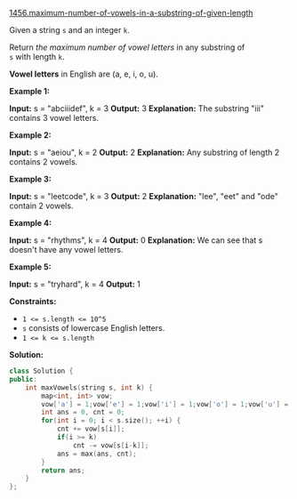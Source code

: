[1456.maximum-number-of-vowels-in-a-substring-of-given-length](https://leetcode.com/problems/maximum-number-of-vowels-in-a-substring-of-given-length/)  

Given a string `s` and an integer `k`.

Return _the maximum number of vowel letters_ in any substring of `s` with length `k`.

**Vowel letters** in English are (a, e, i, o, u).

**Example 1:**

**Input:** s = "abciiidef", k = 3
**Output:** 3
**Explanation:** The substring "iii" contains 3 vowel letters.

**Example 2:**

**Input:** s = "aeiou", k = 2
**Output:** 2
**Explanation:** Any substring of length 2 contains 2 vowels.

**Example 3:**

**Input:** s = "leetcode", k = 3
**Output:** 2
**Explanation:** "lee", "eet" and "ode" contain 2 vowels.

**Example 4:**

**Input:** s = "rhythms", k = 4
**Output:** 0
**Explanation:** We can see that s doesn't have any vowel letters.

**Example 5:**

**Input:** s = "tryhard", k = 4
**Output:** 1

**Constraints:**

*   `1 <= s.length <= 10^5`
*   `s` consists of lowercase English letters.
*   `1 <= k <= s.length`  



**Solution:**  

```cpp
class Solution {
public:
    int maxVowels(string s, int k) {
        map<int, int> vow;
        vow['a'] = 1;vow['e'] = 1;vow['i'] = 1;vow['o'] = 1;vow['u'] = 1;
        int ans = 0, cnt = 0;
        for(int i = 0; i < s.size(); ++i) {
            cnt += vow[s[i]];
            if(i >= k)
                cnt -= vow[s[i-k]];
            ans = max(ans, cnt);
        }
        return ans;
    }
};
```
      